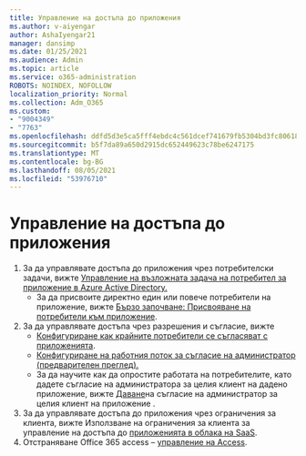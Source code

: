 ```yaml
---
title: Управление на достъпа до приложения
ms.author: v-aiyengar
author: AshaIyengar21
manager: dansimp
ms.date: 01/25/2021
ms.audience: Admin
ms.topic: article
ms.service: o365-administration
ROBOTS: NOINDEX, NOFOLLOW
localization_priority: Normal
ms.collection: Adm_O365
ms.custom:
- "9004349"
- "7763"
ms.openlocfilehash: ddfd5d3e5ca5fff4ebdc4c561dcef741679fb5304bd3fc80618016dc90a0d19f
ms.sourcegitcommit: b5f7da89a650d2915dc652449623c78be6247175
ms.translationtype: MT
ms.contentlocale: bg-BG
ms.lasthandoff: 08/05/2021
ms.locfileid: "53976710"
---
```

# <a name="manage-application-access"></a>Управление на достъпа до приложения

1. За да управлявате достъпа до приложения чрез потребителски задачи, вижте [Управление на възложната задача на потребител за приложение в Azure Active Directory.](https://docs.microsoft.com/azure/active-directory/manage-apps/assign-user-or-group-access-portal)
    - За да присвоите директно един или повече потребители на приложение, вижте [Бързо започване: Присвояване на потребители към приложение](https://docs.microsoft.com/azure/active-directory/manage-apps/assign-user-or-group-access-portal).
1. За да управлявате достъпа чрез разрешения и съгласие, вижте
    - [Конфигуриране как крайните потребители се съгласяват с приложенията](https://docs.microsoft.com/azure/active-directory/manage-apps/configure-user-consent?tabs=azure-portal). 
    - [Конфигуриране на работния поток за съгласие на администратор (предварителен преглед).](https://docs.microsoft.com/azure/active-directory/manage-apps/configure-admin-consent-workflow) 
    - За да научите как да опростите работата на потребителите, като дадете съгласие на администратора за целия клиент на дадено приложение, вижте [Даване](https://docs.microsoft.com/azure/active-directory/manage-apps/grant-admin-consent)на съгласие на администратор за целия клиент на приложение . 
1. За да управлявате достъпа до приложения чрез ограничения за клиента, вижте Използване на ограничения за клиента за управление на достъпа до [приложенията в облака на SaaS](https://docs.microsoft.com/azure/active-directory/manage-apps/tenant-restrictions). 
1. Отстраняване Office 365 access – [управление на Access](https://docs.microsoft.com/office365/troubleshoot/access-management/cannot-add-guest-users-in-m365-admin-center).
